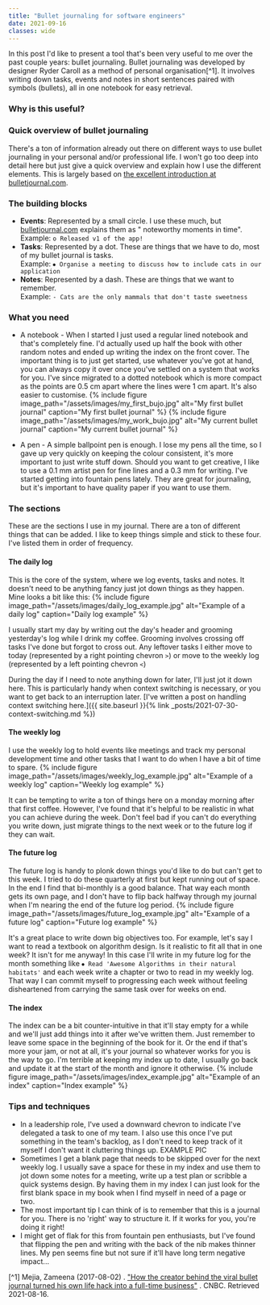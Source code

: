 ```yaml
---
title: "Bullet journaling for software engineers"
date: 2021-09-16
classes: wide
---
```


In this post I'd like to present a tool that's been very useful to me over the past couple years: bullet journaling. Bullet journaling was developed
by designer Ryder Caroll as a method of personal organisation[^1]. It involves writing down tasks, events and notes in short sentences paired with
symbols (bullets), all in one notebook for easy retrieval.

### Why is this useful?

### Quick overview of bullet journaling

There's a ton of information already out there on different ways to use bullet journaling in your personal and/or professional life. I won't go too
deep into detail here but just give a quick overview and explain how I use the different elements. This is largely based
on [the excellent introduction at bulletjournal.com](https://bulletjournal.com/pages/learn).

### The building blocks

- **Events**: Represented by a small circle. I use these much, but [bulletjournal.com](https://bulletjournal.com/) explains them as "
  noteworthy moments in time".
  <br/>Example: `o Released v1 of the app!`
- **Tasks**: Represented by a dot. These are things that we have to do, most of my bullet journal is tasks.
  <br/>Example: `⦁ Organise a meeting to discuss how to include cats in our application`
- **Notes**: Represented by a dash. These are things that we want to remember.
  <br/>Example: `- Cats are the only mammals that don't taste sweetness`

### What you need

- A notebook - When I started I just used a regular lined notebook and that's completely fine. I'd actually used up half the book with other random
  notes and ended up writing the index on the front cover. The important thing is to just get started, use whatever you've got at hand, you can always
  copy it over once you've settled on a system that works for you. I've since migrated to a dotted notebook which is more compact as the points are
  0.5 cm apart where the lines were 1 cm apart. It's also easier to customise.
  {% include figure image_path="/assets/images/my_first_bujo.jpg" alt="My first bullet journal" caption="My first bullet journal" %}
  {% include figure image_path="/assets/images/my_work_bujo.jpg" alt="My current bullet journal" caption="My current bullet journal" %}

- A pen - A simple ballpoint pen is enough. I lose my pens all the time, so I gave up very quickly on keeping the colour consistent, it's more
  important to just write stuff down. Should you want to get creative, I like to use a 0.1 mm artist pen for fine lines and a 0.3 mm for writing. I've
  started getting into fountain pens lately. They are great for journaling, but it's important to have quality paper if you want to use them.

### The sections

These are the sections I use in my journal. There are a ton of different things that can be added. I like to keep things simple and stick to these
four. I've listed them in order of frequency.

#### The daily log

This is the core of the system, where we log events, tasks and notes. It doesn't need to be anything fancy just jot down things as they happen. Mine
looks a bit like this:
{% include figure image_path="/assets/images/daily_log_example.jpg" alt="Example of a daily log" caption="Daily log example" %}

I usually start my day by writing out the day's header and grooming yesterday's log while I drink my coffee. Grooming involves crossing off tasks I've
done but forgot to cross out. Any leftover tasks I either move to today (represented by a right pointing chevron `>`) or move to the weekly log
(represented by a left pointing chevron `<`)

During the day if I need to note anything down for later, I'll just jot it down here. This is particularly handy when context switching is necessary,
or you want to get back to an interruption later.
[I've written a post on handling context switching here.]({{ site.baseurl }}{% link _posts/2021-07-30-context-switching.md %})

#### The weekly log

I use the weekly log to hold events like meetings and track my personal development time and other tasks that I want to do when I have a bit of time
to spare.
{% include figure image_path="/assets/images/weekly_log_example.jpg" alt="Example of a weekly log" caption="Weekly log example" %}

It can be tempting to write a ton of things here on a monday morning after that first coffee. However, I've found that it's helpful to be realistic in
what you can achieve during the week. Don't feel bad if you can't do everything you write down, just migrate things to the next week or to the future
log if they can wait.

#### The future log

The future log is handy to plonk down things you'd like to do but can't get to this week. I tried to do these quarterly at first but kept running out
of space. In the end I find that bi-monthly is a good balance. That way each month gets its own page, and I don't have to flip back halfway through my
journal when I'm nearing the end of the future log period.
{% include figure image_path="/assets/images/future_log_example.jpg" alt="Example of a future log" caption="Future log example" %}

It's a great place to write down big objectives too. For example, let's say I want to read a textbook on algorithm design. Is it realistic to fit all
that in one week? It isn't for me anyway! In this case I'll write in my future log for the month something
like `⦁ Read 'Awesome Algorithms in their natural habitats'` and each week write a chapter or two to read in my weekly log. That way I can commit
myself to progressing each week without feeling disheartened from carrying the same task over for weeks on end.

#### The index

The index can be a bit counter-intuitive in that it'll stay empty for a while and we'll just add things into it after we've written them. Just
remember to leave some space in the beginning of the book for it. Or the end if that's more your jam, or not at all, it's your journal so whatever
works for you is the way to go. I'm terrible at keeping my index up to date, I usually go back and update it at the start of the month and ignore it
otherwise.
{% include figure image_path="/assets/images/index_example.jpg" alt="Example of an index" caption="Index example" %}

### Tips and techniques

- In a leadership role, I've used a downward chevron to indicate I've delegated a task to one of my team. I also use this once I've put something in
  the team's backlog, as I don't need to keep track of it myself I don't want it cluttering things up. EXAMPLE PIC
- Sometimes I get a blank page that needs to be skipped over for the next weekly log. I usually save a space for these in my index and use them to jot
  down some notes for a meeting, write up a test plan or scribble a quick systems design. By having them in my index I can just look for the first
  blank space in my book when I find myself in need of a page or two.
- The most important tip I can think of is to remember that this is a journal for you. There is no 'right' way to structure it. If it works for you,
  you're doing it right!
- I might get of flak for this from fountain pen enthusiasts, but I've found that flipping the pen and writing with the back of the nib makes thinner
  lines. My pen seems fine but not sure if it'll have long term negative impact...

[^1] Mejia, Zameena (2017-08-02)
. ["How the creator behind the viral bullet journal turned his own life hack into a full-time business"](https://www.cnbc.com/2017/08/02/how-the-creator-behind-the-viral-bullet-journal-turned-his-own-life-hack-into-a-full-time-business.html)
. CNBC. Retrieved 2021-08-16.
